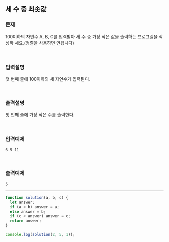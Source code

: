 ## 세 수 중 최솟값

### 문제

100이하의 자연수 A, B, C를 입력받아 세 수 중 가장 작은 값을 출력하는 프로그램을 작성하 세요.(정렬을 사용하면 안됩니다)

<br/>

### 입력설명

첫 번째 줄에 100이하의 세 자연수가 입력된다.

<br/>

### 출력설명

첫 번째 줄에 가장 작은 수를 출력한다.

<br/>

### 입력예제

```
6 5 11
```

<br/>

### 출력예제

```
5
```

---

```js
function solution(a, b, c) {
  let answer;
  if (a < b) answer = a;
  else answer = b;
  if (c < answer) answer = c;
  return answer;
}

console.log(solution(2, 5, 1));
```
